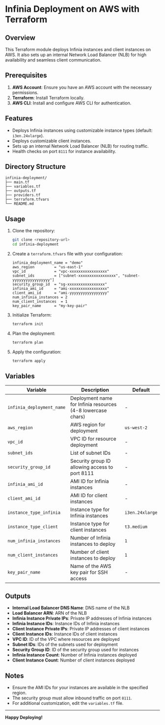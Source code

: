
# Infinia Deployment on AWS with Terraform

## Overview
This Terraform module deploys Infinia instances and client instances on AWS. It also sets up an internal Network Load Balancer (NLB) for high availability and seamless client communication.

## Prerequisites
1. **AWS Account**: Ensure you have an AWS account with the necessary permissions.
2. **Terraform**: Install Terraform locally.
3. **AWS CLI**: Install and configure AWS CLI for authentication.

## Features
- Deploys Infinia instances using customizable instance types (default: `i3en.24xlarge`).
- Deploys customizable client instances.
- Sets up an internal Network Load Balancer (NLB) for routing traffic.
- Health checks on port `8111` for instance availability.

## Directory Structure
```plaintext
infinia-deployment/
├── main.tf
├── variables.tf
├── outputs.tf
├── providers.tf
├── terraform.tfvars
└── README.md
```

## Usage
1. Clone the repository:
   ```bash
   git clone <repository-url>
   cd infinia-deployment
   ```

2. Create a `terraform.tfvars` file with your configuration:
   ```hcl
   infinia_deployment_name = "demo"
   aws_region         = "us-east-1"
   vpc_id             = "vpc-xxxxxxxxxxxxxxxxx"
   subnet_ids         = ["subnet-xxxxxxxxxxxxxxxxx", "subnet-yyyyyyyyyyyyyyyyy"]
   security_group_id  = "sg-xxxxxxxxxxxxxxxxx"
   infinia_ami_id     = "ami-xxxxxxxxxxxxxxxxx"
   client_ami_id      = "ami-yyyyyyyyyyyyyyyyy"
   num_infinia_instances = 2
   num_client_instances  = 1
   key_pair_name      = "my-key-pair"
   ```

3. Initialize Terraform:
   ```bash
   terraform init
   ```

4. Plan the deployment:
   ```bash
   terraform plan
   ```

5. Apply the configuration:
   ```bash
   terraform apply
   ```

## Variables
| Variable              | Description                                      | Default           |
|-----------------------|--------------------------------------------------|-------------------|
| `infinia_deployment_name` | Deployment name for Infinia resources (4-8 lowercase chars) | - |
| `aws_region`          | AWS region for deployment                        | `us-west-2`       |
| `vpc_id`              | VPC ID for resource deployment                   | -                 |
| `subnet_ids`          | List of subnet IDs                               | -                 |
| `security_group_id`   | Security group ID allowing access to port 8111   | -                 |
| `infinia_ami_id`      | AMI ID for Infinia instances                     | -                 |
| `client_ami_id`       | AMI ID for client instances                      | -                 |
| `instance_type_infinia` | Instance type for Infinia instances            | `i3en.24xlarge`   |
| `instance_type_client` | Instance type for client instances              | `t3.medium`       |
| `num_infinia_instances` | Number of Infinia instances to deploy          | `1`               |
| `num_client_instances` | Number of client instances to deploy            | `1`               |
| `key_pair_name`       | Name of the AWS key pair for SSH access          | -                 |

## Outputs
- **Internal Load Balancer DNS Name**: DNS name of the NLB
- **Load Balancer ARN**: ARN of the NLB
- **Infinia Instance Private IPs**: Private IP addresses of Infinia instances
- **Infinia Instance IDs**: Instance IDs of Infinia instances
- **Client Instance Private IPs**: Private IP addresses of client instances
- **Client Instance IDs**: Instance IDs of client instances
- **VPC ID**: ID of the VPC where resources are deployed
- **Subnet IDs**: IDs of the subnets used for deployment
- **Security Group ID**: ID of the security group used for instances
- **Infinia Instance Count**: Number of Infinia instances deployed
- **Client Instance Count**: Number of client instances deployed

## Notes
- Ensure the AMI IDs for your instances are available in the specified region.
- The security group must allow inbound traffic on port `8111`.
- For additional customization, edit the `variables.tf` file.

---

**Happy Deploying!**
